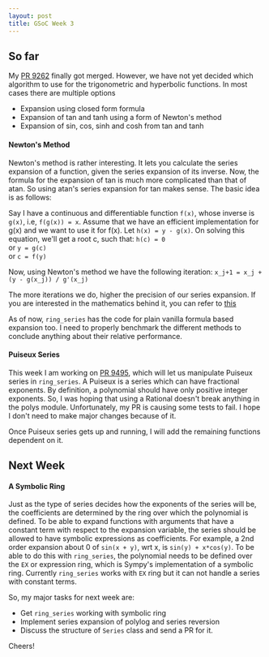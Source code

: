 ```yaml
---
layout: post
title: GSoC Week 3
---
```


## So far

My [PR 9262](https://github.com/sympy/sympy/pull/9262) finally got merged.
However, we have not yet decided which algorithm to use for the trigonometric and
hyperbolic functions. In most cases there are multiple options

* Expansion using closed form formula
* Expansion of tan and tanh using a form of Newton's method
* Expansion of sin, cos, sinh and cosh from tan and tanh

#### Newton's Method

Newton's method is rather interesting. It lets you calculate the series
expansion of a function, given the series expansion of its inverse. Now, the
formula for the expansion of tan is much more complicated than that of atan. So
using atan's series expansion for tan makes sense. The basic idea is as follows:

Say I have a continuous and differentiable function `f(x)`, whose inverse is
`g(x)`, i.e, `f(g(x)) = x`. Assume that we have an efficient implementation for
g(x) and we want to use it for f(x). Let `h(x) = y - g(x)`. On solving this
equation, we'll get a root c, such that:  `h(c) = 0`  
                                    or    `y = g(c)`  
                                    or    `c = f(y)`  

Now, using Newton's method we have the following iteration: `x_j+1 = x_j + (y - g(x_j)) / g'(x_j)`

The more iterations we do, higher the precision of our series expansion. If you
are interested in the mathematics behind it, you can refer to [this](http://math.bard.edu/belk/math461/InverseFunctionTheorem.pdf)

As of now, `ring_series` has the code for plain vanilla formula based expansion
too. I need to properly benchmark the different methods to conclude anything
about their relative performance.

#### Puiseux Series

This week I am working on [PR 9495](https://github.com/sympy/sympy/pull/9495), which will let us manipulate Puiseux series
in `ring_series`. A Puiseux is a series which can have fractional exponents. By
definition, a polynomial should have only positive integer exponents. So, I was
hoping that using a Rational doesn't break anything in the polys module.
Unfortunately, my PR is causing some tests to fail. I hope I don't need to make
major changes because of it.

Once Puiseux series gets up and running, I will add the remaining functions
dependent on it.

## Next Week

#### A Symbolic Ring

Just as the type of series decides how the exponents of the series will be, the
coefficients are determined by the ring over which the polynomial is defined. To
be able to expand functions with arguments that have a constant term with
respect to the expansion variable, the series should be allowed to have symbolic
expressions as coefficients. For example, a 2nd order expansion about 0 of
`sin(x + y)`, wrt x, is `sin(y) + x*cos(y)`. To be able to do this with
`ring_series`, the polynomial needs to be defined over the `EX` or expression
ring, which is Sympy's implementation of a symbolic ring. Currently
`ring_series` works with `EX` ring but it can not handle a series with constant
terms.

So, my major tasks for next week are:

* Get `ring_series` working with symbolic ring
* Implement series expansion of polylog and series reversion
* Discuss the structure of `Series` class and send a PR for it.

Cheers!
